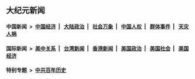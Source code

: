 ## 大纪元新闻

#### 中国新闻 &nbsp;>&nbsp; [中国经济](indexes/ncid283/README.md?12082045) &nbsp;| &nbsp; [大陆政治](indexes/ncid277/README.md?12082045) &nbsp;| &nbsp; [社会万象](indexes/ncid282/README.md?12082045) &nbsp;| &nbsp; [中国人权](indexes/ncid278/README.md?12082045) &nbsp;| &nbsp; [群体事件](indexes/ncid279/README.md?12082045) &nbsp;| &nbsp; [天灾人祸](indexes/ncid280/README.md?12082045)

#### 国际新闻 &nbsp;>&nbsp; [美中关系](indexes/nf1412576/README.md?12082045) &nbsp;| &nbsp; [台湾新闻](indexes/ncid1349361/README.md?12082045) &nbsp;| &nbsp; [香港新闻](indexes/ncid1349362/README.md?12082045) &nbsp;| &nbsp; [美国政治](indexes/ncid1078159/README.md?12082045) &nbsp;| &nbsp; [美国社会](indexes/ncid1078160/README.md?12082045) &nbsp;| &nbsp; [美国经济](indexes/ncid1078158/README.md?12082045)

#### 特别专题 &nbsp;>&nbsp; [中共百年历史](https://github.com/epoch-news/epoch-special/blob/master/README.md?12082045)  
